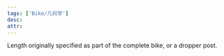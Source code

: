 ```yaml
---
tags: ['Bike/几何学']
desc: 
attr: 
---
```


Length originally specified as part of the complete bike, or a dropper post.